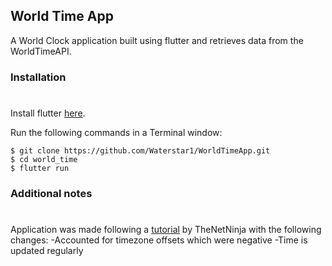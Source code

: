 ## World Time App

A World Clock application built using flutter and retrieves data from the WorldTimeAPI. 

### Installation
#

Install flutter <a href=https://flutter.dev/docs/get-started/install>here</a>.

Run the following commands in a Terminal window:

    $ git clone https://github.com/Waterstar1/WorldTimeApp.git
    $ cd world_time
    $ flutter run
    
### Additional notes
#

Application was made following a <a href=https://youtu.be/WghpP9W2vXo>tutorial</a> by TheNetNinja with the following changes: 
-Accounted for timezone offsets which were negative
-Time is updated regularly 
